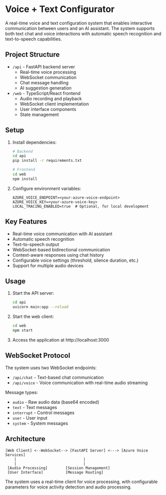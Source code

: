 # Voice + Text Configurator

A real-time voice and text configuration system that enables interactive communication between users and an AI assistant. The system supports both text chat and voice interactions with automatic speech recognition and text-to-speech capabilities.

## Project Structure

- `/api` - FastAPI backend server
  - Real-time voice processing
  - WebSocket communication
  - Chat message handling
  - AI suggestion generation
- `/web` - TypeScript/React frontend
  - Audio recording and playback
  - WebSocket client implementation
  - User interface components
  - State management

## Setup

1. Install dependencies:
   ```bash
   # Backend
   cd api
   pip install -r requirements.txt

   # Frontend
   cd web
   npm install
   ```

2. Configure environment variables:
   ```
   AZURE_VOICE_ENDPOINT=<your-azure-voice-endpoint>
   AZURE_VOICE_KEY=<your-azure-voice-key>
   LOCAL_TRACING_ENABLED=true  # Optional, for local development
   ```

## Key Features

- Real-time voice communication with AI assistant
- Automatic speech recognition
- Text-to-speech output
- WebSocket-based bidirectional communication
- Context-aware responses using chat history
- Configurable voice settings (threshold, silence duration, etc.)
- Support for multiple audio devices

## Usage

1. Start the API server:
   ```bash
   cd api
   uvicorn main:app --reload
   ```

2. Start the web client:
   ```bash
   cd web
   npm start
   ```

3. Access the application at http://localhost:3000

## WebSocket Protocol

The system uses two WebSocket endpoints:

- `/api/chat` - Text-based chat communication
- `/api/voice` - Voice communication with real-time audio streaming

Message types:
- `audio` - Raw audio data (base64 encoded)
- `text` - Text messages
- `interrupt` - Control messages
- `user` - User input
- `system` - System messages

## Architecture

```
[Web Client] <--WebSocket--> [FastAPI Server] <---> [Azure Voice Services]
    |                              |
    |                              |
 [Audio Processing]        [Session Management]
 [User Interface]          [Message Routing]
```

The system uses a real-time client for voice processing, with configurable parameters for voice activity detection and audio processing.

